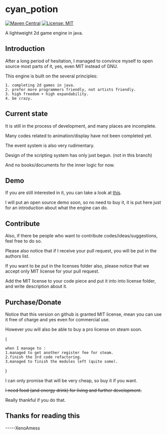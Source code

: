 # cyan_potion

[![Maven Central](https://maven-badges.herokuapp.com/maven-central/com.xenoamess.cyan_potion/cyan_potion/badge.svg)](https://maven-badges.herokuapp.com/maven-central/com.xenoamess.cyan_potion/cyan_potion)
[![License: MIT](https://img.shields.io/badge/License-MIT-yellow.svg)](https://opensource.org/licenses/MIT)

A lightweight 2d game engine in java.

Introduction
----------
After a long period of hesitation, I managed to convince myself to open source most parts of it, yes, even MIT instead of GNU.

This engine is built on the several principles:

    1. completing 2d games in java.
    2. prefer more programmers friendly, not artists friendly.
    3. high freedom + high expandability.
    4. be crazy.

Current state
----------
It is still in the process of development, and many places are incomplete.

Many codes related to animation/display have not been completed yet.

The event system is also very rudimentary.

Design of the scripting system has only just begun. (not in this branch)

And no books/documents for the inner logic for now.

Demo
----------

If you are still interested in it, you can take a look at [this](https://store.steampowered.com/app/999030/).

I will put an open source demo soon, so no need to buy it, it is put here just for an introduction about what the engine can do.

Contribute
----------

Also, if there be people who want to contribute codes/ideas/suggestions, feel free to do so.

Please also notice that if I receive your pull request, you will be put in the authors list.

If you want to be put in the licenses folder also, please notice that we accept only MIT license for your pull request.

Add the MIT license to your code piece and put it into into license folder, and write description about it.



Purchase/Donate
----------

Notice that this version on github is granted MIT license, mean you can use it free of charge and yes even for commercial use.

However you will also be able to buy a pro license on steam soon.

(

    when I manage to :
    1.managed to get another register fee for steam.
    2.finish the 3rd code refactoring.
    3.managed to finish the modules left (quite some).

)


I can only promise that will be very cheap, so buy it if you want.

~~I need food (and energy drink) for living and further development.~~

Really thankful if you do that.

Thanks for reading this
----------
-----XenoAmess
